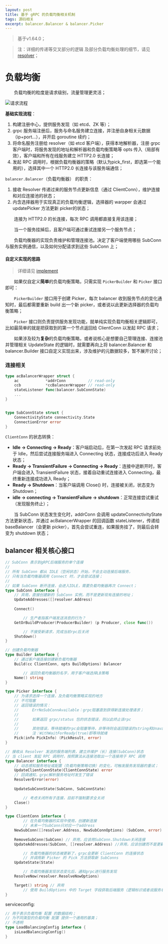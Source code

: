 ```yaml
---
layout: post
title: 基于 gRPC 的负载均衡相关机制
tags: 源码相关
excerpt: balancer.Balancer & balancer.Picker
---
```


> 基于v1.64.0；

> 注：详细的传递等交叉部分的逻辑 及部分负载均衡处理的细节，请见 [resolver](https://acceleratorssr.github.io/2024/10/20/grpc-resolver.html)；

# 负载均衡

&emsp;&emsp;负载均衡的粒度是请求级别，流量管理更灵活；
<p><img src="https://acceleratorssr.github.io/image/lb.png" alt="请求流程"></p>


**基础实现流程**：
1. 构建注册中心，提供服务发现（如 etcd、ZK 等）；
2. grpc 服务端注册后，服务与命名服务建立连接，并注册自身相关元数据（ip+port...），并开启 goroutine 续约；
3. 将命名服务注册给 resolver（如 etcd 客户端），获得本地解析器，注册 grpc 客户端时，将服务发现的地址和解析器和负载均衡策略等 opts 传入（局部有效），客户端和所有在线服务建立 HTTP2.0 长连接；
4. 发起 RPC 调用时，根据负载均衡器的策略（默认为pick_first，即选第一个能用的），选择其中一个 HTTP2.0 长连接与该服务端通信；

`balancer.Balancer`（负载均衡器） 的职责：
1. 接收 Resolver 传递过来的服务节点更新信息（通过 ClientConn），维护连接和对应连接池的状态；
2. 内含选择器用于实现真正的负载均衡逻辑，选择器的 warpper 会通过 updatePicker 方法更新 picker的状态；

&emsp;&emsp;连接为 HTTP2.0 的长连接，每次 RPC 调用都直接复用该连接；

&emsp;&emsp;当一个服务挂掉后，且客户端可通过重试连接另一个服务节点；

&emsp;&emsp;负载均衡器的实现负责维护和管理连接池。决定了客户端使用哪些 SubConn 与服务实例通信，以及如何分配请求到这些 SubConn 上；



#### 自定义实现的思路

> 详细请见 [implement](https://acceleratorssr.github.io/2024/10/20/grpc-self-implement.html)

&emsp;&emsp;如果仅自定义**简单**的负载均衡策略，只需实现 `PickerBuilder` 和 `Picker` 接口即可：

&emsp;&emsp;`PickerBuilder` 接口用于创建 Picker，每次 balancer 收到服务节点的变化通知时，最后都需要重新 build 出一个新 picker，或者说以此更新选择器的负载均衡策略；

&emsp;&emsp;`Picker` 接口则负责提供服务发现功能，就单纯实现负载均衡相关逻辑即可，比如最简单的就是把获取到的第一个节点返回给 ClientConn 以发起 RPC 请求；

&emsp;&emsp;如果涉及较为**复杂**的负载均衡策略，或者说核心是想要自己管理连接、连接池并管理相关 UpdateState 的逻辑时，就需要再向上将 balancer.Balancer 和 balancer.Builder 接口自定义实现出来，涉及维护的元数据较多，暂不展开讨论；


### 连接相关
```go
type acBalancerWrapper struct {
	ac            *addrConn          // read-only
	ccb           *ccBalancerWrapper // read-only
	stateListener func(balancer.SubConnState)
    ...
}


type SubConnState struct {
    ConnectivityState connectivity.State 
    ConnectionError error
}
```

`ClientConn` 的状态转换：
- **Idle -> Connecting -> Ready**：客户端启动后，在第一次发起 RPC 请求前处于 Idle，然后尝试连接服务端进入 Connecting 状态，连接成功后进入 Ready 状态；
- **Ready -> TransientFailure -> Connecting → Ready**：连接中途断开时，客户端会进入 TransientFailure 状态，接着自动重试连接进入 Connecting，最终重新连接成功进入 Ready；
- **Ready -> Shutdown**：当客户端调用 Close() 时，连接被关闭，状态变为 Shutdown；
- **idle -> connecting -> TransientFailure -> shutdown**：正常连接尝试重试（发现服务终止）；

&emsp;&emsp;当 SubConn 状态发生变化时，addrConn 会调用 updateConnectivityState 方法更新状态，并通过 acBalancerWrapper 的回调函数 stateListener，传递给 baseBalancer（会更新 picker），首先会尝试重连，如果服务挂了，则最后会转变为 shutdown 状态；

## balancer 相关核心接口

```go
// SubConn 表示到gRPC后端服务的单个连接
// 
// 所有 SubConn 都从 IDLE（空闲状态）开始，不会主动连接后端服务，
// 只有当负载均衡器调用 Connect 时，才会尝试连接；
// 
// 如果 SubConn 断开连接，会进入IDLE，需要负载均衡器再次 Connect；
type SubConn interface {
    // 弃用，直接创建新的 SubConn 实例，而不是更新现有连接的地址；
	UpdateAddresses([]resolver.Address)
    
	Connect()

        // 生产者指客户端发送消息的行为？
	GetOrBuildProducer(ProducerBuilder) (p Producer, close func())

        // 不接受新请求，完成当前rpc后关闭
	Shutdown()
}

// 创建负载均衡器
type Builder interface {
	// 通过客户端连接创建新负载均衡器
	Build(cc ClientConn, opts BuildOptions) Balancer

        // 返回负载均衡器的名字，用于客户端选择LB策略
	Name() string
}

type Picker interface {
    // 为请求选择一个连接，及负载均衡策略实现的地方
    // 不可阻塞
    // 返回错误的情况：
    // 		ErrNoSubConnAvailable：grpc阻塞直到获得新连接处理请求；
    //	
    //		如果返回 grpc/status 包的状态错误，则以此终止该rpc
    // 
    //		其他错误，等待就绪的rpc会阻塞等待，非等待则会返回错误的string和Unavailable
    //		注：WithWaitForReady(true)即等待就绪
	Pick(info PickInfo) (PickResult, error)
}

// 接收从 Resolver 发送的服务端列表，建立并维护（长）连接(SubConn)状态
// 当 client 发起 RPC 调用时，按照算法从连接池取出一个连接用于 RPC 调用
type Balancer interface {
    // 动态感知服务地址或配置（负载均衡策略切换）的变化，可触发服务发现器的重试；
	UpdateClientConnState(ClientConnState) error
	// 回调通知，grpc解析服务地址时发生了错误
	ResolverError(error)
    
	UpdateSubConnState(SubConn, SubConnState)

        // 考虑关闭所有子连接，目前不强制要求全关闭
	Close()
}

type ClientConn interface {
        // 在负载均衡器的实现中使用，创建新连接
        // 未来一个SubConn只对应一个address
	NewSubConn([]resolver.Address, NewSubConnOptions) (SubConn, error)
    
	RemoveSubConn(SubConn) // 弃用，应该用SubConn.Shutdown关闭连接
	UpdateAddresses(SubConn, []resolver.Address) //弃用，应该创建而不是更新

        // 负载均衡器的状态被更新了，grpc会更新 ClientConn 的连接状态
        // 并调用新 Picker 的 Pick 方法获取新 SubConns
	UpdateState(State)

        // 负载均衡器发现状态变化后，通知grpc进行服务发现
	ResolveNow(resolver.ResolveNowOptions)

	Target() string // 弃用
        // 使用 BuildOptions 中的 Target 字段获取后端服务（逻辑标识或者说服务名）位置
}
```

serviceconfig:
```go
// 用于表示负载均衡 配置 的数据结构；
// 为不同类型的负载均衡 配置 提供一个通用的基类；
// 不透明
type LoadBalancingConfig interface {
	isLoadBalancingConfig()
}
```

